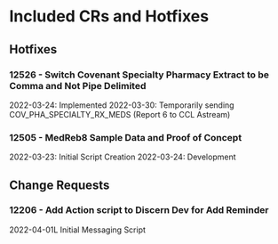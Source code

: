 # Included CRs and Hotfixes
## Hotfixes
### 12526 - Switch Covenant Specialty Pharmacy Extract to be Comma and Not Pipe Delimited
2022-03-24: Implemented
2022-03-30: Temporarily sending COV_PHA_SPECIALTY_RX_MEDS (Report 6 to CCL Astream)
### 12505 - MedReb8 Sample Data and Proof of Concept
2022-03-23: Initial Script Creation
2022-03-24: Development
## Change Requests
### 12206 - Add Action script to Discern Dev for Add Reminder
2022-04-01L Initial Messaging Script
